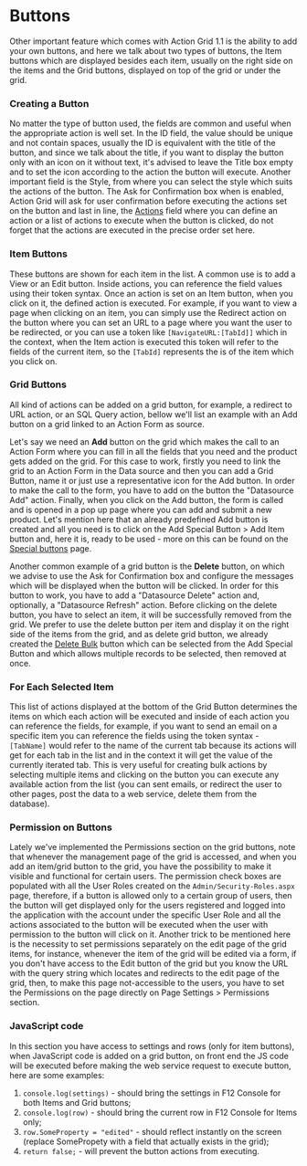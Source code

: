 # Buttons

Other important feature which comes with Action Grid 1.1 is the ability to add your own buttons, and here we talk about two types of buttons, the Item buttons which are displayed besides each item, usually on the right side on the items and the Grid buttons, displayed on top of the grid or under the grid.  

### Creating a Button

No matter the type of button used, the fields are common and useful when the appropriate action is well set. In the ID field, the value should be unique and not contain spaces, usually the ID is equivalent with the title of the button, and since we talk about the title, if you want to display the button only with an icon on it without text, it's advised to leave the Title box empty and to set the icon according to the action the button will execute. Another important field is the Style, from where you can select the style which suits the actions of the button. The Ask for Confirmation box when is enabled, Action Grid will ask for user confirmation before executing the actions set on the button and last in line, the [Actions](actions.md) field where you can define an action or a list of actions to execute when the button is clicked, do not forget that the actions are executed in the precise order set here.

### Item Buttons

These buttons are shown for each item in the list. A common use is to add a View or an Edit button. Inside actions, you can reference the field values using their token syntax. Once an action is set on an Item button, when you click on it, the defined action is executed. For example, if you want to view a page when clicking on an item, you can simply use the Redirect action on the button where you can set an URL to a page where you want the user to be redirected, or you can use a token like `[NavigateURL:[TabId]]` which in the context, when the Item action is executed this token will refer to the fields of the current item, so the `[TabId]` represents the is of the item which you click on. 

### Grid Buttons 

All kind of actions can be added on a grid button, for example, a redirect to URL action, or an SQL Query action, bellow we'll list an example with an Add button on a grid linked to an Action Form as source.

Let's say we need an **Add** button on the grid which makes the call to an Action Form where you can fill in all the fields that you need and the product gets added on the grid. For this case to work, firstly you need to link the grid to an Action Form in the Data source and then you can add a Grid Button, name it or just use a representative icon for the Add button. In order to make the call to the form, you have to add on the button the "Datasource Add" action. Finally, when you click on the Add button, the form is called and is opened in a pop up page where you can add and submit a new product. Let's mention here that an already predefined Add button is created and all you need is to click on the Add Special Button > Add Item button and, here it is, ready to be used - more on this can be found on the [Special buttons](special-buttons.md) page. 

Another common example of a grid button is the **Delete** button, on which we advise to use the Ask for Confirmation box and configure the messages which will be displayed when the button will be clicked. In order for this button to work, you have to add a "Datasource Delete" action and, optionally, a "Datasource Refresh" action. Before clicking on the delete button, you have to select an item, it will be successfully removed from the grid. We prefer to use the delete button per item and display it on the right side of the items from the grid, and as delete grid button, we already created the [Delete Bulk](special-buttons.md) button which can be selected from the Add Special Button and which allows multiple records to be selected, then removed at once. 

### For Each Selected Item

This list of actions displayed at the bottom of the Grid Button determines the items on which each action will be executed and inside of each action you can reference the fields, for example, if you want to send an email on a specific item you can reference the fields using the token syntax - `[TabName]` would refer to the name of the current tab because its actions will get for each tab in the list and in the context it will get the value of the currently iterated tab. This is very useful for creating bulk actions by selecting multiple items and clicking on the button you can execute any available action from the list (you can sent emails, or redirect the user to other pages, post the data to a web service, delete them from the database).

### Permission on Buttons

Lately we've implemented the Permissions section on the grid buttons, note that whenever the management page of the grid is accessed, and when you add an item/grid button to the grid, you have the possibility to make it visible and functional for certain users. The permission check boxes are populated with all the User Roles created on the `Admin/Security-Roles.aspx` page, therefore, if a button is allowed only to a certain group of users, then the button will get displayed only for the users registered and logged into the application with the account under the specific User Role and all the actions associated to the button will be executed when the user with permission to the button will click on it. Another trick to be mentioned here is the necessity to set permissions separately on the edit page of the grid items, for instance, whenever the item of the grid will be edited via a form, if you don't have access to the Edit button of the grid but you know the URL with the query string which locates and redirects to the edit page of the grid, then, to make this page not-accessible to the users, you have to set the Permissions on the page directly on Page Settings > Permissions section.

### JavaScript code

In this section you have access to settings and rows (only for item buttons), when JavaScript code is added on a grid button, on front end the JS code will be executed before making the web service request to execute button, here are some examples:

1. `console.log(settings)` - should bring the settings in F12 Console for both Items and Grid buttons;
2. `console.log(row)`  - should bring the current row in F12 Console for Items only;
3. `row.SomeProperty = "edited"` - should reflect instantly on the screen (replace SomePropety with a field that actually exists in the grid);
4. `return false;` - will prevent the button actions from executing.